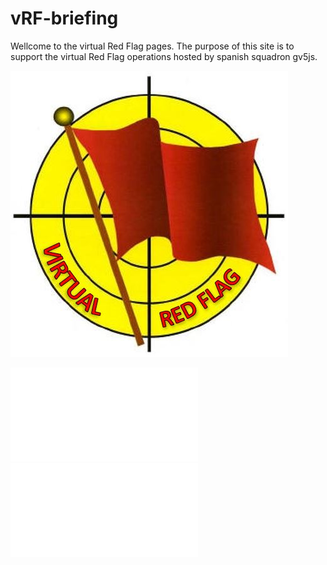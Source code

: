 # vRF-briefing
Wellcome to the virtual Red Flag pages. The purpose of this site is to support the virtual Red Flag operations hosted by spanish squadron gv5js.

![](https://github.com/5jotters/vRF-briefing/blob/master/Images/LogovRF.JPG)

![[vRF Spins]](docs/spins.md) ![[vRF Local Procedures]](docs/LocalProcedures.md)

